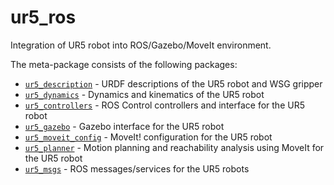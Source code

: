 # ur5_ros
Integration of UR5 robot into ROS/Gazebo/MoveIt environment.

The meta-package consists of the following packages:

- [`ur5_description`](/ur5_description) - URDF descriptions of the UR5 robot and WSG gripper
- [`ur5_dynamics`](/ur5_dynamics) - Dynamics and kinematics of the UR5 robot
- [`ur5_controllers`](/ur5_controllers) - ROS Control controllers and interface for the UR5 robot
- [`ur5_gazebo`](/ur5_gazebo) - Gazebo interface for the UR5 robot
- [`ur5_moveit_config`](/ur5_moveit_config) - MoveIt! configuration for the UR5 robot
- [`ur5_planner`](/ur5_gripper) - Motion planning and reachability analysis using MoveIt for the UR5 robot
- [`ur5_msgs`](/ur5_msgs) - ROS messages/services for the UR5 robots
